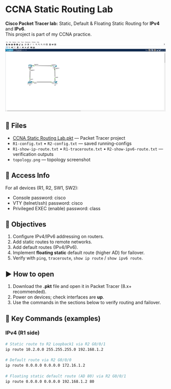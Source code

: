 # CCNA Static Routing Lab

**Cisco Packet Tracer lab:** Static, Default & Floating Static Routing for **IPv4** and **IPv6**.  
This project is part of my CCNA practice.

<p align="center">
  <img src="./topology.png" alt="Topology" width="650">
</p>

## 🔧 Files
- [CCNA Static Routing Lab.pkt](./CCNA%20Static%20Routing%20Lab.pkt) — Packet Tracer project
- `R1-config.txt` • `R2-config.txt` — saved running-configs
- `R1-show-ip-route.txt` • `R1-traceroute.txt` • `R2-show-ipv6-route.txt` — verification outputs
- `topology.png` — topology screenshot

## 🔑 Access Info
For all devices (R1, R2, SW1, SW2):
- Console password: cisco
- VTY (telnet/ssh) password: cisco
- Privileged EXEC (enable) password: class


## 🎯 Objectives
1. Configure IPv4/IPv6 addressing on routers.
2. Add static routes to remote networks.
3. Add default routes (IPv4/IPv6).
4. Implement **floating static** default route (higher AD) for failover.
5. Verify with `ping`, `traceroute`, `show ip route` / `show ipv6 route`.

## ▶️ How to open
1. Download the **.pkt** file and open it in Packet Tracer (8.x+ recommended).
2. Power on devices; check interfaces are **up**.
3. Use the commands in the sections below to verify routing and failover.

## 🧩 Key Commands (examples)

### IPv4 (R1 side)
```bash
# Static route to R2 Loopback1 via R2 G0/0/1
ip route 10.2.0.0 255.255.255.0 192.168.1.2

# Default route via R2 G0/0/0
ip route 0.0.0.0 0.0.0.0 172.16.1.2

# Floating static default route (AD 80) via R2 G0/0/1
ip route 0.0.0.0 0.0.0.0 192.168.1.2 80
